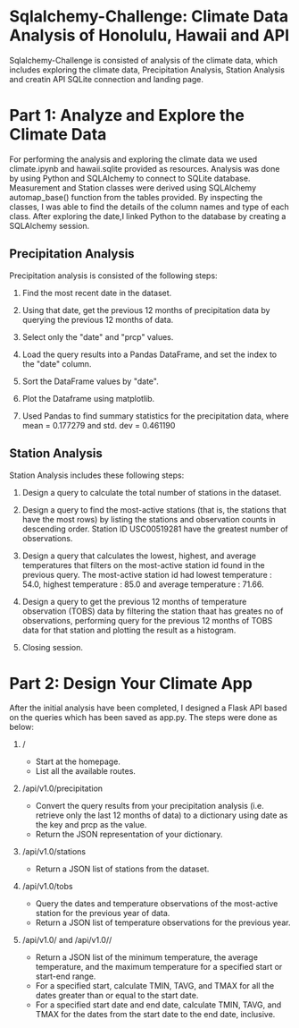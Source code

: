 # Sqlalchemy-Challenge: Climate Data Analysis of Honolulu, Hawaii and API 

Sqlalchemy-Challenge is consisted of analysis of the climate data, which includes exploring the climate data, Precipitation Analysis, Station Analysis and creatin API SQLite connection and landing page.  

# Part 1: Analyze and Explore the Climate Data

For performing the analysis and exploring the climate data we used climate.ipynb and hawaii.sqlite provided as resources. Analysis was done by using Python and SQLAlchemy to connect to SQLite database. Measurement and Station classes were derived using SQLAlchemy automap_base() function from the tables provided. By inspecting the classes, I was able to find the details of the column names and type of each class. After exploring the date,I linked Python to the database by creating a SQLAlchemy session.

## Precipitation Analysis

Precipitation analysis is consisted of the following steps:

1. Find the most recent date in the dataset.

2. Using that date, get the previous 12 months of precipitation data by querying the previous 12 months of data.

3. Select only the "date" and "prcp" values.

4. Load the query results into a Pandas DataFrame, and set the index to the "date" column.

5. Sort the DataFrame values by "date".

6. Plot the Dataframe using matplotlib.




7. Used Pandas to find summary statistics for the precipitation data, where mean = 0.177279 and std. dev = 0.461190





## Station Analysis

Station Analysis includes these following steps:

1. Design a query to calculate the total number of stations in the dataset.

2. Design a query to find the most-active stations (that is, the stations that have the most rows) by listing the stations and observation counts in descending order. Station ID USC00519281 have the greatest number of observations.

3. Design a query that calculates the lowest, highest, and average temperatures that filters on the most-active station id found in the previous query. The most-active station id had lowest temperature : 54.0, highest temperature : 85.0  and average temperature : 71.66.

4. Design a query to get the previous 12 months of temperature observation (TOBS) data by filtering the station thaat has greates no of observations, performing query for the previous 12 months of TOBS data for that station and plotting the result as a histogram. 




5. Closing session.


# Part 2: Design Your Climate App

After the initial analysis have been completed, I designed a Flask API  based on the queries which has been saved as app.py. The steps were done as below:

1. /
    - Start at the homepage.
    - List all the available routes.

2. /api/v1.0/precipitation
    - Convert the query results from your precipitation analysis (i.e. retrieve only the last 12 months of data) to a dictionary using date  as the key and prcp as the value.
    - Return the JSON representation of your dictionary.

3. /api/v1.0/stations
    - Return a JSON list of stations from the dataset.


4. /api/v1.0/tobs
    - Query the dates and temperature observations of the most-active station for the previous year of data.
    - Return a JSON list of temperature observations for the previous year.

5. /api/v1.0/<start> and /api/v1.0/<start>/<end>
    - Return a JSON list of the minimum temperature, the average temperature, and the maximum temperature for a specified start or start-end range.
    - For a specified start, calculate TMIN, TAVG, and TMAX for all the dates greater than or equal to the start date.
    - For a specified start date and end date, calculate TMIN, TAVG, and TMAX for the dates from the start date to the end date, inclusive.














